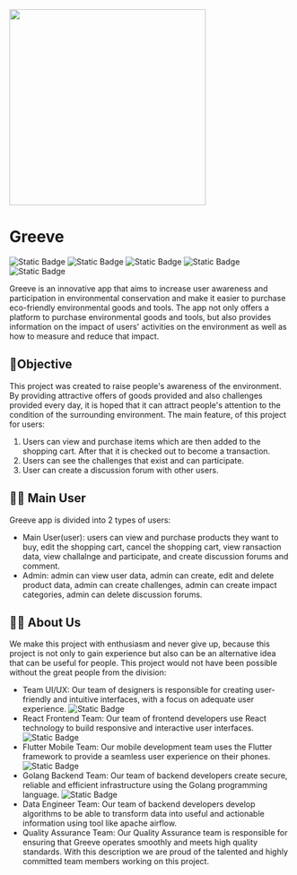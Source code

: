 <img src="https://github.com/Alterra-Greeve/.github/assets/133726246/3a58ead2-7977-4f31-8f29-bb54e55dc34b" width="350" />

# Greeve

![Static Badge](https://img.shields.io/badge/project-documentation-blue)
![Static Badge](https://img.shields.io/badge/contact-contact%40greeve.store-blue?logoColor=black&labelColor=gret)
![Static Badge](https://img.shields.io/badge/refrences-blue?logo=go&logoColor=blue&labelColor=white)
![Static Badge](https://img.shields.io/badge/refrences-blue?logo=flutter&logoColor=blue&labelColor=white)
![Static Badge](https://img.shields.io/badge/refrences-blue?logo=react&logoColor=blue&labelColor=white)





Greeve is an innovative app that aims to increase user awareness and participation in environmental conservation and make it easier to purchase eco-friendly environmental goods and tools. The app not only offers a platform to purchase environmental goods and tools, but also provides information on the impact of users' activities on the environment as well as how to measure and reduce that impact.

## 🎯Objective
This project was created to raise people's awareness of the environment. By providing attractive offers of goods provided and also challenges provided every day, it is hoped that it can attract people's attention to the condition of the surrounding environment. The main feature, of this project for users:
1. Users can view and purchase items which are then added to the shopping cart. After that it is checked out to become a transaction.
2. Users can see the challenges that exist and can participate.
3. User can create a discussion forum with other users.

## 👨‍💼 Main User
Greeve app is divided into 2 types of users:
- Main User(user): users can view and purchase products they want to buy, edit the shopping cart, cancel the shopping cart, view ransaction data, view challalnge and participate, and create discussion forums and comment.
- Admin: admin can view user data, admin can create, edit and delete product data, admin can create challenges, admin can create impact categories, admin can delete discussion forums.

## 👩‍💻 About Us
We make this project with enthusiasm and never give up, because this project is not only to gain experience but also can be an alternative idea that can be useful for people. This project would not have been possible without the great people from the division:


- Team UI/UX: Our team of designers is responsible for creating user-friendly and intuitive interfaces, with a focus on adequate user experience. ![Static Badge](https://img.shields.io/badge/figma-black?logo=figma)
- React Frontend Team: Our team of frontend developers use React technology to build responsive and interactive user interfaces. ![Static Badge](https://img.shields.io/badge/react-blue?logo=react)
- Flutter Mobile Team: Our mobile development team uses the Flutter framework to provide a seamless user experience on their phones. ![Static Badge](https://img.shields.io/badge/flutter-darkblue?logo=flutter)
- Golang Backend Team: Our team of backend developers create secure, reliable and efficient infrastructure using the Golang programming language. ![Static Badge](https://img.shields.io/badge/golang-white?logo=go&logoColor=blue)
- Data Engineer Team:  Our team of backend developers  develop algorithms to be able to transform data into useful and actionable information using tool like apache airflow.
- Quality Assurance Team: Our Quality Assurance team is responsible for ensuring that Greeve operates smoothly and meets high quality standards.
With this description we are proud of the talented and highly committed team members working on this project.
